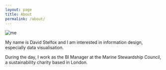 ```yaml
---
layout: page
title: About
permalink: /about/
---
```


![me]({{site.title}}}/assets/me.jpg)


My name is David Stelfox and I am interested in information design, especially data visualisation.

During the day, I work as the BI Manager at the Marine Stewardship Council, a sustainability charity based in London. 


